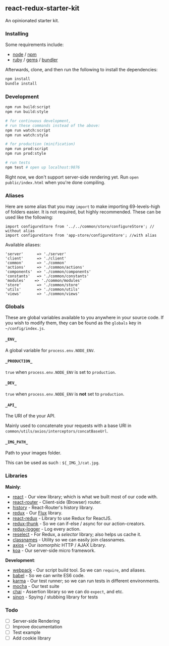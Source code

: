 ## react-redux-starter-kit
An opinionated starter kit.

### Installing
Some requirements include:
- [node](nodejs.org) / [npm](npmjs.com)
- [ruby](ruby-lang.org) / [gems](rubygems.org) / [bundler](bundler.io)

Afterwards, clone, and then run the following to install the dependencies:
```bash
npm install
bundle install
```

### Development
```bash
npm run build:script
npm run build:style

# for continuous development,
# run these commands instead of the above:
npm run watch:script
npm run watch:style

# for production (minification)
npm run prod:script
npm run prod:style

# run tests
npm test # open up localhost:9876
```

Right now, we don't support server-side rendering yet. Run `open public/index.html` when you're done compiling.

### Aliases
Here are some alias that you may `import` to make importing 69-levels-high of folders easier. It is not required, but highly recommended. These can be used like the following:
```es6
import configureStore from '../../common/store/configureStore'; // without alias
import configureStore from 'app-store/configureStore'; //with alias
```

Available aliases:
```
'server'      => './server'
'client'      => './client'
'common'      => './common'
'actions'     => './common/actions'
'components'  => './common/components'
'constants'   => './common/constants'
'modules'    => './common/modules'
'store'       => './common/store'
'utils'       => './common/utils'
'views'       => './common/views'
```

### Globals
These are global variables available to you anywhere in your source code. If you wish to modify them, they can be found as the `globals` key in `~/config/index.js`.

#### `_ENV_`
A global variable for `process.env.NODE_ENV`.

#### `_PRODUCTION_`
`true` when `process.env.NODE_ENV` is set to `production`.

#### `_DEV_`
`true` when `process.env.NODE_ENV` is **not** set to `production`.

#### `_API_`
The URI of the your API.

Mainly used to concatenate your requests with a base URI in `common/utils/axios/interceptors/concatBaseUrl`.

#### `_IMG_PATH_`
Path to your images folder.

This can be used as such : ````${_IMG_}/cat.jpg````.

### Libraries
**Mainly**:
- [react](http://facebook.github.io/react) - Our view library; which is what we built most of our code with.
- [react-router](http://rackt.github.io/react-router) - Client-side (Browser) router.
- [history](http://rackt.github.io/history) - React-Router's history library.
- [redux](http://rackt.github.io/redux) - Our [Flux](http://facebook.github.io/redux) library.
- [react-redux](http://github.com/gaearon/react-redux) - Library to use Redux for ReactJS.
- [redux-thunk](http://github.com/gaearon/redux-thunk) - So we can if-else / async for our action-creators.
- [redux-logger](http://github.com/fcomb/redux-logger) - Log every action.
- [reselect](http://github.com/faassen/reselect) - For Redux, a *selector* library; also helps us cache it.
- [classnames](http://github.com/JedWatson/classnames) - Utility so we can easily join classnames.
- [axios](https://github.com/mzabriskie/axios) - Our *isomorphic* HTTP / AJAX Library.
- [koa](http://koajs.com) - Our server-side micro framework.

**Development**:
- [webpack](http://webpack.github.io) - Our script build tool. So we can `require`, and aliases.
- [babel](http://babeljs.io) - So we can write ES6 code.
- [karma](http://karma-runner.github.io/) - Our test runner; so we can run tests in different environments.
- [mocha](http://mochajs.org) - Our test suite
- [chai](chaijs.com) - Assertion library so we can do `expect`, and etc.
- [sinon](sinonjs.org) - Spying / stubbing library for tests

### Todo
- [ ] Server-side Rendering
- [ ] Improve documentation
- [ ] Test example
- [ ] Add cookie library
